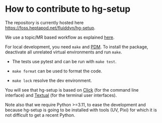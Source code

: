 # How to contribute to hg-setup

The repository is currently hosted here https://foss.heptapod.net/fluiddyn/hg-setup.

We use a topic/MR based workflow as explained
[here](https://fluidhowto.readthedocs.io/en/latest/mercurial/heptapod-workflow.html).

For local development, you need `make` and [PDM](https://pdm-project.org). To install the
package, deactivate all unrelated virtual environments and run `make`.

- The tests use pytest and can be run with `make test`.

- `make format` can be used to format the code.

- `make lock` resolve the dev environment.

You will see that hg-setup is based on [Click] (for the command line interface) and
[Textual] (for the terminal user interfaces).

Note also that we require Python >=3.11, to ease the development and because hg-setup is
going to be installed with tools (UV, Pixi) for which it is not difficult to get a recent
Python.

[click]: https://click.palletsprojects.com
[textual]: https://textual.textualize.io/
